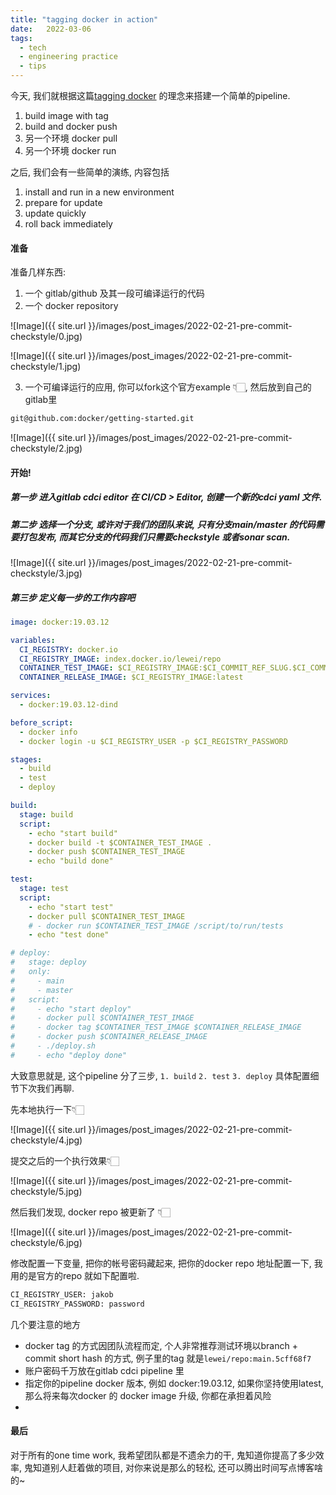 ```yaml
---
title: "tagging docker in action"
date:   2022-03-06
tags:
  - tech
  - engineering practice
  - tips
---
```


今天, 我们就根据这篇[tagging docker](https://www.jakobhe.com/2022/02/18/tagging-docker) 的理念来搭建一个简单的pipeline.

1. build image with tag
3. build and docker push
4. 另一个环境 docker pull
5. 另一个环境 docker run

之后, 我们会有一些简单的演练, 内容包括

1. install and run in a new environment
2. prepare for update
3. update quickly
4. roll back immediately

#### 准备
准备几样东西:

1. 一个 gitlab/github 及其一段可编译运行的代码
2. 一个 docker repository


![Image]({{ site.url }}/images/post_images/2022-02-21-pre-commit-checkstyle/0.jpg)


![Image]({{ site.url }}/images/post_images/2022-02-21-pre-commit-checkstyle/1.jpg)


3. 一个可编译运行的应用, 你可以fork这个官方example 👇🏻️, 然后放到自己的gitlab里

```bash
git@github.com:docker/getting-started.git
```

![Image]({{ site.url }}/images/post_images/2022-02-21-pre-commit-checkstyle/2.jpg)

#### 开始!

##### 第一步 进入gitlab cdci editor 在 CI/CD > Editor, 创建一个新的cdci yaml 文件.

##### 第二步 选择一个分支, 或许对于我们的团队来说, 只有分支main/master 的代码需要打包发布, 而其它分支的代码我们只需要checkstyle 或者sonar scan.

![Image]({{ site.url }}/images/post_images/2022-02-21-pre-commit-checkstyle/3.jpg)

##### 第三步 定义每一步的工作内容吧

```yaml
image: docker:19.03.12

variables:
  CI_REGISTRY: docker.io
  CI_REGISTRY_IMAGE: index.docker.io/lewei/repo
  CONTAINER_TEST_IMAGE: $CI_REGISTRY_IMAGE:$CI_COMMIT_REF_SLUG.$CI_COMMIT_SHORT_SHA
  CONTAINER_RELEASE_IMAGE: $CI_REGISTRY_IMAGE:latest

services:
  - docker:19.03.12-dind

before_script:
  - docker info
  - docker login -u $CI_REGISTRY_USER -p $CI_REGISTRY_PASSWORD

stages:
  - build
  - test
  - deploy

build:
  stage: build
  script:
    - echo "start build"
    - docker build -t $CONTAINER_TEST_IMAGE .
    - docker push $CONTAINER_TEST_IMAGE
    - echo "build done"

test:
  stage: test
  script:
    - echo "start test"
    - docker pull $CONTAINER_TEST_IMAGE
    # - docker run $CONTAINER_TEST_IMAGE /script/to/run/tests
    - echo "test done"

# deploy:
#   stage: deploy
#   only:
#     - main
#     - master
#   script:
#     - echo "start deploy"
#     - docker pull $CONTAINER_TEST_IMAGE
#     - docker tag $CONTAINER_TEST_IMAGE $CONTAINER_RELEASE_IMAGE
#     - docker push $CONTAINER_RELEASE_IMAGE
#     - ./deploy.sh
#     - echo "deploy done"
```

大致意思就是, 这个pipeline 分了三步, `1. build` `2. test` `3. deploy` 具体配置细节下次我们再聊. 

先本地执行一下👇🏻️

![Image]({{ site.url }}/images/post_images/2022-02-21-pre-commit-checkstyle/4.jpg)

提交之后的一个执行效果👇🏻️

![Image]({{ site.url }}/images/post_images/2022-02-21-pre-commit-checkstyle/5.jpg)

然后我们发现, docker repo 被更新了 👇🏻️

![Image]({{ site.url }}/images/post_images/2022-02-21-pre-commit-checkstyle/6.jpg)

修改配置一下变量, 把你的帐号密码藏起来, 把你的docker repo 地址配置一下, 我用的是官方的repo 就如下配置啦.

```bash
CI_REGISTRY_USER: jakob
CI_REGISTRY_PASSWORD: password
```

几个要注意的地方

- docker tag 的方式因团队流程而定, 个人非常推荐测试环境以branch + commit short hash 的方式, 例子里的tag 就是`lewei/repo:main.5cff68f7` 
- 账户密码千万放在gitlab cdci pipeline 里
- 指定你的pipeline docker 版本, 例如 docker:19.03.12, 如果你坚持使用latest, 那么将来每次docker 的 docker image 升级, 你都在承担着风险
- 

#### 最后

对于所有的one time work, 我希望团队都是不遗余力的干, 鬼知道你提高了多少效率, 鬼知道别人赶着做的项目, 对你来说是那么的轻松, 还可以腾出时间写点博客啥的~
